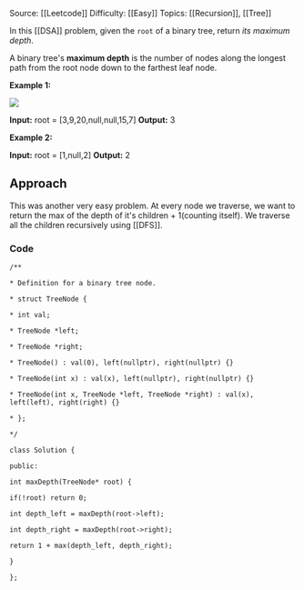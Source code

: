 Source: [[Leetcode]]
Difficulty: [[Easy]]
Topics: [[Recursion]], [[Tree]]

In this [[DSA]] problem, given the `root` of a binary tree, return _its maximum depth_.

A binary tree's **maximum depth** is the number of nodes along the longest path from the root node down to the farthest leaf node.

**Example 1:**

![](https://assets.leetcode.com/uploads/2020/11/26/tmp-tree.jpg)

**Input:** root = [3,9,20,null,null,15,7]
**Output:** 3

**Example 2:**

**Input:** root = [1,null,2]
**Output:** 2

## Approach
This was another very easy problem. At every node we traverse, we want to return the max of the depth of it's children + 1(counting itself). We traverse all the children recursively using [[DFS]].
### Code 
```
/**

* Definition for a binary tree node.

* struct TreeNode {

* int val;

* TreeNode *left;

* TreeNode *right;

* TreeNode() : val(0), left(nullptr), right(nullptr) {}

* TreeNode(int x) : val(x), left(nullptr), right(nullptr) {}

* TreeNode(int x, TreeNode *left, TreeNode *right) : val(x), left(left), right(right) {}

* };

*/

class Solution {

public:

int maxDepth(TreeNode* root) {

if(!root) return 0;

int depth_left = maxDepth(root->left);

int depth_right = maxDepth(root->right);

return 1 + max(depth_left, depth_right);

}

};
```